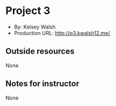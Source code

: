 # Project 3
+ By: Kelsey Walsh
+ Production URL: <http://p3.kwalsh12.me/>

## Outside resources
None

## Notes for instructor
None